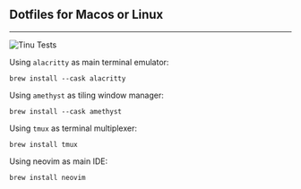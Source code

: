 ## Dotfiles for Macos or Linux

--------------------------------------------------------------------

![Tinu Tests](https://github.com/RakibFiha/dotfiles/workflows/Tinu%20Tests/badge.svg)

Using `alacritty` as main terminal emulator:

```brew install --cask alacritty```

Using `amethyst` as tiling window manager:

```brew install --cask amethyst```

Using `tmux` as terminal multiplexer:

```brew install tmux```

Using neovim as main IDE:

```brew install neovim```
